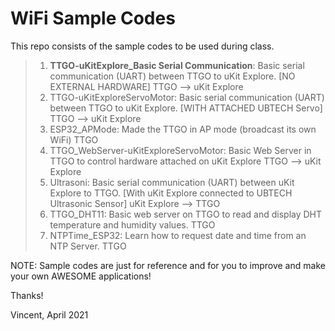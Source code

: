 # WiFi Sample Codes

This repo consists of the sample codes to be used during class.

> 1. **TTGO-uKitExplore_Basic Serial Communication**: Basic serial communication (UART) between TTGO to uKit Explore. [NO EXTERNAL HARDWARE] TTGO --> uKit Explore
> 2. TTGO-uKitExploreServoMotor: Basic serial communication (UART) between TTGO to uKit Explore. [WITH ATTACHED UBTECH Servo] TTGO --> uKit Explore
> 3. ESP32_APMode: Made the TTGO in AP mode (broadcast its own WiFi) TTGO
> 4. TTGO_WebServer-uKitExploreServoMotor: Basic Web Server in TTGO to control hardware attached on uKit Explore TTGO --> uKit Explore
> 5. Ultrasoni: Basic serial communication (UART) between uKit Explore to TTGO. [With uKit Explore connected to UBTECH Ultrasonic Sensor] uKit Explore --> TTGO
> 6. TTGO_DHT11: Basic web server on TTGO to read and display DHT temperature and humidity values. TTGO
> 7. NTPTime_ESP32: Learn how to request date and time from an NTP Server. TTGO

NOTE: Sample codes are just for reference and for you to improve and make your own AWESOME applications!

Thanks!

Vincent, April 2021
